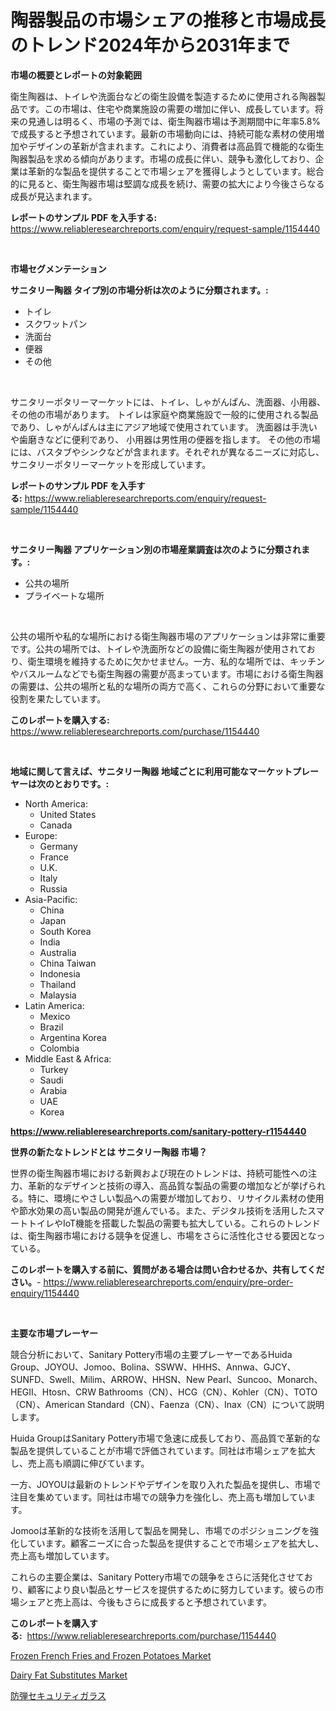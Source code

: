 <p><h1>陶器製品の市場シェアの推移と市場成長のトレンド2024年から2031年まで</h1></p><p><strong>市場の概要とレポートの対象範囲</strong></p>
<p><p>衛生陶器は、トイレや洗面台などの衛生設備を製造するために使用される陶器製品です。この市場は、住宅や商業施設の需要の増加に伴い、成長しています。将来の見通しは明るく、市場の予測では、衛生陶器市場は予測期間中に年率5.8%で成長すると予想されています。最新の市場動向には、持続可能な素材の使用増加やデザインの革新が含まれます。これにより、消費者は高品質で機能的な衛生陶器製品を求める傾向があります。市場の成長に伴い、競争も激化しており、企業は革新的な製品を提供することで市場シェアを獲得しようとしています。総合的に見ると、衛生陶器市場は堅調な成長を続け、需要の拡大により今後さらなる成長が見込まれます。</p></p>
<p><strong>レポートのサンプル PDF を入手する:</strong> <a href="https://www.reliableresearchreports.com/enquiry/request-sample/1154440">https://www.reliableresearchreports.com/enquiry/request-sample/1154440</a></p>
<p>&nbsp;</p>
<p><strong>市場セグメンテーション</strong></p>
<p><strong>サニタリー陶器 タイプ別の市場分析は次のように分類されます。:</strong></p>
<p><ul><li>トイレ</li><li>スクワットパン</li><li>洗面台</li><li>便器</li><li>その他</li></ul></p>
<p>&nbsp;</p>
<p><p>サニタリーポタリーマーケットには、トイレ、しゃがんぱん、洗面器、小用器、その他の市場があります。 トイレは家庭や商業施設で一般的に使用される製品であり、しゃがんぱんは主にアジア地域で使用されています。 洗面器は手洗いや歯磨きなどに便利であり、 小用器は男性用の便器を指します。 その他の市場には、バスタブやシンクなどが含まれます。それぞれが異なるニーズに対応し、サニタリーポタリーマーケットを形成しています。</p></p>
<p><strong>レポートのサンプル PDF を入手する:</strong>&nbsp;<a href="https://www.reliableresearchreports.com/enquiry/request-sample/1154440">https://www.reliableresearchreports.com/enquiry/request-sample/1154440</a></p>
<p>&nbsp;</p>
<p><strong> サニタリー陶器 アプリケーション別の市場産業調査は次のように分類されます。:</strong></p>
<p><ul><li>公共の場所</li><li>プライベートな場所</li></ul></p>
<p>&nbsp;</p>
<p><p>公共の場所や私的な場所における衛生陶器市場のアプリケーションは非常に重要です。公共の場所では、トイレや洗面所などの設備に衛生陶器が使用されており、衛生環境を維持するために欠かせません。一方、私的な場所では、キッチンやバスルームなどでも衛生陶器の需要が高まっています。市場における衛生陶器の需要は、公共の場所と私的な場所の両方で高く、これらの分野において重要な役割を果たしています。</p></p>
<p><strong>このレポートを購入する:</strong>&nbsp; <a href="https://www.reliableresearchreports.com/purchase/1154440">https://www.reliableresearchreports.com/purchase/1154440</a></p>
<p>&nbsp;</p>
<p><strong>地域に関して言えば、サニタリー陶器 地域ごとに利用可能なマーケットプレーヤーは次のとおりです。:</strong></p>
<p><ul>
    <li>
        North America:
        <ul>
            <li>United States</li>
            <li>Canada</li>
        </ul>
    </li>
    <li>
        Europe:
        <ul>
            <li>Germany</li>
            <li>France</li>
            <li>U.K.</li>
            <li>Italy</li>
            <li>Russia</li>
        </ul>
    </li>
    <li>
        Asia-Pacific:
        <ul>
            <li>China</li>
            <li>Japan</li>
            <li>South Korea</li>
            <li>India</li>
            <li>Australia</li>
            <li>China Taiwan</li>
            <li>Indonesia</li>
            <li>Thailand</li>
            <li>Malaysia</li>
        </ul>
    </li>
    <li>
        Latin America:
        <ul>
            <li>Mexico</li>
            <li>Brazil</li>
            <li>Argentina Korea</li>
            <li>Colombia</li>
        </ul>
    </li>
    <li>
        Middle East & Africa:
        <ul>
            <li>Turkey</li>
            <li>Saudi</li>
            <li>Arabia</li>
            <li>UAE</li>
            <li>Korea</li>
        </ul>
    </li>
    </ul></p>
<p><strong><a href="https://www.reliableresearchreports.com/sanitary-pottery-r1154440">https://www.reliableresearchreports.com/sanitary-pottery-r1154440</a></strong>&nbsp;</p>
<p><strong>世界の新たなトレンドとは サニタリー陶器 市場？</strong></p>
<p><p>世界の衛生陶器市場における新興および現在のトレンドは、持続可能性への注力、革新的なデザインと技術の導入、高品質な製品の需要の増加などが挙げられる。特に、環境にやさしい製品への需要が増加しており、リサイクル素材の使用や節水効果の高い製品の開発が進んでいる。また、デジタル技術を活用したスマートトイレやIoT機能を搭載した製品の需要も拡大している。これらのトレンドは、衛生陶器市場における競争を促進し、市場をさらに活性化させる要因となっている。</p></p>
<p><strong>このレポートを購入する前に、質問がある場合は問い合わせるか、共有してください。</strong>- <a href="https://www.reliableresearchreports.com/enquiry/pre-order-enquiry/1154440">https://www.reliableresearchreports.com/enquiry/pre-order-enquiry/1154440</a></p>
<p>&nbsp;</p>
<p><strong>主要な市場プレーヤー</strong></p>
<p><p>競合分析において、Sanitary Pottery市場の主要プレーヤーであるHuida Group、JOYOU、Jomoo、Bolina、SSWW、HHHS、Annwa、GJCY、SUNFD、Swell、Milim、ARROW、HHSN、New Pearl、Suncoo、Monarch、HEGII、Htosn、CRW Bathrooms（CN）、HCG（CN）、Kohler（CN）、TOTO（CN）、American Standard（CN）、Faenza（CN）、Inax（CN）について説明します。</p><p>Huida GroupはSanitary Pottery市場で急速に成長しており、高品質で革新的な製品を提供していることが市場で評価されています。同社は市場シェアを拡大し、売上高も順調に伸びています。</p><p>一方、JOYOUは最新のトレンドやデザインを取り入れた製品を提供し、市場で注目を集めています。同社は市場での競争力を強化し、売上高も増加しています。</p><p>Jomooは革新的な技術を活用して製品を開発し、市場でのポジショニングを強化しています。顧客ニーズに合った製品を提供することで市場シェアを拡大し、売上高も増加しています。</p><p>これらの主要企業は、Sanitary Pottery市場での競争をさらに活発化させており、顧客により良い製品とサービスを提供するために努力しています。彼らの市場シェアと売上高は、今後もさらに成長すると予想されています。</p></p>
<p><strong>このレポートを購入する:</strong>&nbsp;&nbsp;<a href="https://www.reliableresearchreports.com/purchase/1154440">https://www.reliableresearchreports.com/purchase/1154440</a></p>
<p><p><a href="https://github.com/myacatherineblakecaczo9vcsw/Market-Research-Report-List-2/blob/main/frozen-french-fries-and-frozen-potatoes-market.md">Frozen French Fries and Frozen Potatoes Market</a></p><p><a href="https://github.com/okotobwrhuteie/Market-Research-Report-List-2/blob/main/dairy-fat-substitutes-market.md">Dairy Fat Substitutes Market</a></p><p><a href="https://github.com/SarahFahey88/Market-Research-Report-List-1/blob/main/247572519522.md">防弾セキュリティガラス</a></p></p>